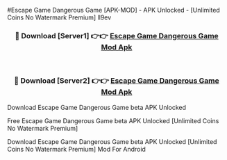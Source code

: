 #Escape Game Dangerous Game [APK-MOD] - APK Unlocked - [Unlimited Coins No Watermark Premium] ll9ev



<div align="center">

<h3>🔴 Download [Server1] 👉👉 <a href="https://momento.my/?title=Escape_Game_Dangerous_Game">Escape Game Dangerous Game Mod Apk</a></h3><br>

<h3>🔴 Download [Server2] 👉👉 <a href="https://momento.my/?title=Escape_Game_Dangerous_Game">Escape Game Dangerous Game Mod Apk</a></h3>
</div>



Download Escape Game Dangerous Game beta APK Unlocked

Free Escape Game Dangerous Game beta APK Unlocked [Unlimited Coins No Watermark Premium]

Download Escape Game Dangerous Game beta APK Unlocked [Unlimited Coins No Watermark Premium] Mod For Android
